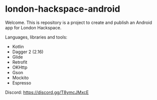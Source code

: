 # london-hackspace-android

Welcome. This is repository is a project to create and publish an Android app for London Hackspace. 

Languages, libraries and tools:
<ul>
<li>Kotlin</li>
<li>Dagger 2 (2.16)</li>
<li>Glide</li>
<li>Retrofit</li>
<li>OKHttp</li>
<li>Gson</li>
<li>Mockito</li>
<li>Espresso</li>
</ul>

Discord: https://discord.gg/T8ymcJMxcE
